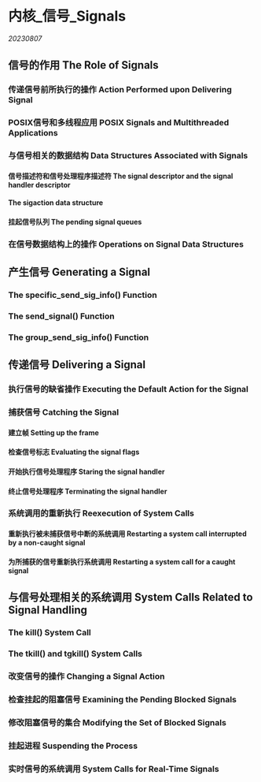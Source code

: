 ﻿# 内核_信号_Signals  

*20230807*  

## 信号的作用 The Role of Signals

### 传递信号前所执行的操作 Action Performed upon Delivering Signal

### POSIX信号和多线程应用 POSIX Signals and Multithreaded Applications

### 与信号相关的数据结构 Data Structures Associated with Signals

#### 信号描述符和信号处理程序描述符 The signal descriptor and the signal handler descriptor

#### The sigaction data structure
 
#### 挂起信号队列 The pending signal queues

### 在信号数据结构上的操作 Operations on Signal Data Structures

## 产生信号 Generating a Signal

### The specific_send_sig_info() Function

### The send_signal() Function

### The group_send_sig_info() Function

## 传递信号 Delivering a Signal

### 执行信号的缺省操作 Executing the Default Action for the Signal

### 捕获信号 Catching the Signal

#### 建立帧 Setting up the frame

#### 检查信号标志 Evaluating the signal flags

#### 开始执行信号处理程序 Staring the signal handler

#### 终止信号处理程序 Terminating the signal handler

### 系统调用的重新执行 Reexecution of System Calls

#### 重新执行被未捕获信号中断的系统调用 Restarting a system call interrupted by a non-caught signal

#### 为所捕获的信号重新执行系统调用 Restarting a system call for a caught signal

## 与信号处理相关的系统调用 System Calls Related to Signal Handling

### The kill() System Call

### The tkill() and tgkill() System Calls

### 改变信号的操作 Changing a Signal Action

### 检查挂起的阻塞信号 Examining the Pending Blocked Signals

### 修改阻塞信号的集合 Modifying the Set of Blocked Signals

### 挂起进程 Suspending the Process

### 实时信号的系统调用 System Calls for Real-Time Signals